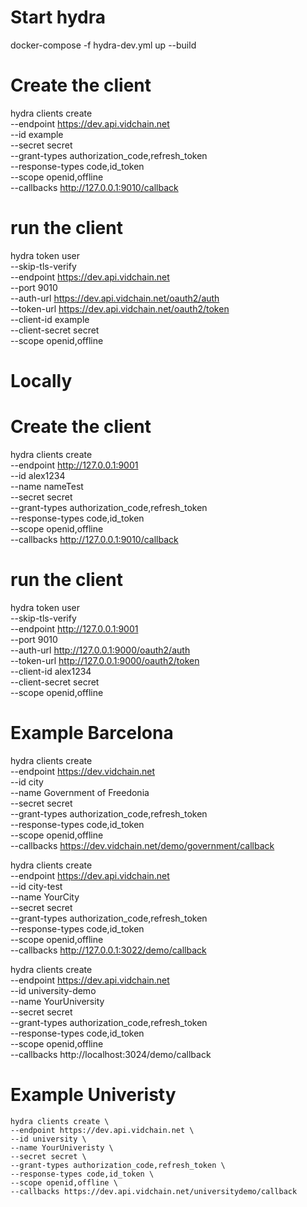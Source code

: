# Start hydra
docker-compose -f hydra-dev.yml up --build

 # Create the client
 hydra clients create \
    --endpoint https://dev.api.vidchain.net \
    --id example \
    --secret secret \
    --grant-types authorization_code,refresh_token \
    --response-types code,id_token \
    --scope openid,offline \
    --callbacks http://127.0.0.1:9010/callback

# run the client
hydra token user \
    --skip-tls-verify \
    --endpoint https://dev.api.vidchain.net \
    --port 9010 \
    --auth-url https://dev.api.vidchain.net/oauth2/auth \
    --token-url https://dev.api.vidchain.net/oauth2/token \
    --client-id example \
    --client-secret secret \
    --scope openid,offline

 # Locally
 # Create the client
 hydra clients create \
    --endpoint http://127.0.0.1:9001 \
    --id alex1234 \
    --name nameTest \
    --secret secret \
    --grant-types authorization_code,refresh_token \
    --response-types code,id_token \
    --scope openid,offline \
    --callbacks http://127.0.0.1:9010/callback

# run the client
hydra token user \
    --skip-tls-verify \
    --endpoint http://127.0.0.1:9001 \
    --port 9010 \
    --auth-url http://127.0.0.1:9000/oauth2/auth \
    --token-url http://127.0.0.1:9000/oauth2/token \
    --client-id alex1234 \
    --client-secret secret \
    --scope openid,offline

# Example Barcelona
hydra clients create \
    --endpoint https://dev.vidchain.net \
    --id city \
    --name Government of Freedonia \
    --secret secret \
    --grant-types authorization_code,refresh_token \
    --response-types code,id_token \
    --scope openid,offline \
    --callbacks https://dev.vidchain.net/demo/government/callback

hydra clients create \
    --endpoint https://dev.api.vidchain.net \
    --id city-test \
    --name YourCity \
    --secret secret \
    --grant-types authorization_code,refresh_token \
    --response-types code,id_token \
    --scope openid,offline \
    --callbacks http://127.0.0.1:3022/demo/callback


hydra clients create \
    --endpoint https://dev.api.vidchain.net \
    --id university-demo \
    --name YourUniversity \
    --secret secret \
    --grant-types authorization_code,refresh_token \
    --response-types code,id_token \
    --scope openid,offline \
    --callbacks http://localhost:3024/demo/callback
# Example Univeristy
    hydra clients create \
    --endpoint https://dev.api.vidchain.net \
    --id university \
    --name YourUniveristy \
    --secret secret \
    --grant-types authorization_code,refresh_token \
    --response-types code,id_token \
    --scope openid,offline \
    --callbacks https://dev.api.vidchain.net/universitydemo/callback





